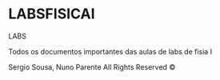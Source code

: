 # LABSFISICAI
LABS

Todos os documentos importantes das aulas de labs de fisia I

Sergio Sousa, Nuno Parente
All Rights Reserved ©
